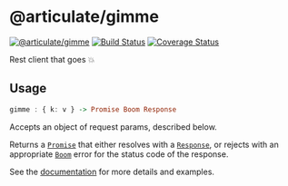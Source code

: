 # @articulate/gimme
[![@articulate/gimme](https://img.shields.io/npm/v/@articulate/gimme.svg)](https://www.npmjs.com/package/@articulate/gimme)
[![Build Status](https://travis-ci.org/articulate/gimme.svg?branch=master)](https://travis-ci.org/articulate/gimme)
[![Coverage Status](https://coveralls.io/repos/github/articulate/gimme/badge.svg?branch=master)](https://coveralls.io/github/articulate/gimme?branch=master)

Rest client that goes :boom:

## Usage

```haskell
gimme : { k: v } -> Promise Boom Response
```

Accepts an object of request params, described below.

Returns a [`Promise`](http://devdocs.io/javascript/global_objects/promise) that either resolves with a [`Response`](#response-object), or rejects with an appropriate [`Boom`](https://www.npmjs.com/package/boom) error for the status code of the response.

See the [documentation](https://github.com/articulate/gimme/blob/master/API.md) for more details and examples.

